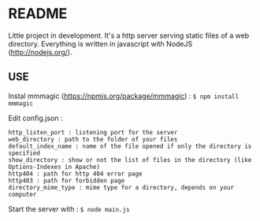 README
========

Little project in development. It's a http server serving static files of a web directory.
Everything is written in javascript with NodeJS (http://nodejs.org/).

USE
--------

Instal mmmagic (https://npmjs.org/package/mmmagic) : 
`$ npm install mmmagic`


Edit config.json : 

    http_listen_port : listening port for the server
    web_directory : path to the folder of your files
    default_index_name : name of the file opened if only the directory is specified
    show_directory : show or not the list of files in the directory (like Options-Indexes in Apache)
    http404 : path for http 404 error page
    http403 : path for forbidden page
    directory_mime_type : mime type for a directory, depends on your computer


Start the server with : `$ node main.js`